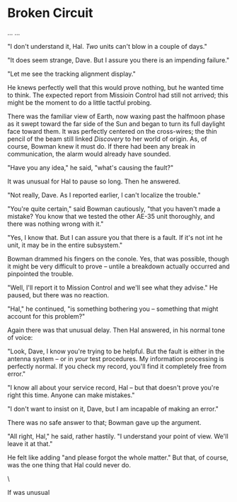 # Broken Circuit

… …

"I don't understand it, Hal. _Two_ units can't blow in a couple of days."

"It does seem strange, Dave. But I assure you there is an impending failure."

"Let me see the tracking alignment display."

He knews perfectly well that this would prove nothing, but he wanted time to think. The expected report from Missioin Control had still not arrived; this might be the moment to do a little tactful probing.

There was the familiar view of Earth, now waxing past the halfmoon phase as it swept toward the far side of the Sun and began to turn its full daylight face toward them. It was perfectly centered on the cross-wires; the thin pencil of the beam still linked _Discovery_ to her world of origin. As, of course, Bowman knew it must do. If there had been any break in communication, the alarm would already have sounded.

"Have you any idea," he said, "what's causing the fault?"

It was unusual for Hal to pause so long. Then he answered.

"Not really, Dave. As I reported earlier, I can't localize the trouble."

"You're quite certain," said Bowman cautiously, "that you haven't made a mistake? You know that we tested the other AE-35 unit thoroughly, and there was nothing wrong with it."

"Yes, I know that. But I can assure you that there is a fault. If it's not int he unit, it may be in the entire subsystem."

Bowman drammed his fingers on the conole. Yes, that was possible, though it might be very difficult to prove – untile a breakdown actually occurred and pinpointed the trouble.

"Well, I'll report it to Mission Control and we'll see what they advise." He paused, but there was no reaction.

"Hal," he continued, "is something bothering you – something that might account for this problem?"

Again there was that unusual delay. Then Hal answered, in his normal tone of voice:

"Look, Dave, I know you're trying to be helpful. But the fault is either in the antenna system – or in _your_ test procedures. My information processing is perfectly normal. If you check my record, you'll find it completely free from error."

"I know all about your service record, Hal – but that doesn't prove you're right this time. Anyone can make mistakes."

"I don't want to insist on it, Dave, but I am incapable of making an error."

There was no safe answer to that; Bowman gave up the argument.

"All right, Hal," he said, rather hastily. "I understand your point of view. We'll leave it at that."

He felt like adding "and please forgot the whole matter." But that, of course, was the one thing that Hal could never do.

\

If was unusual